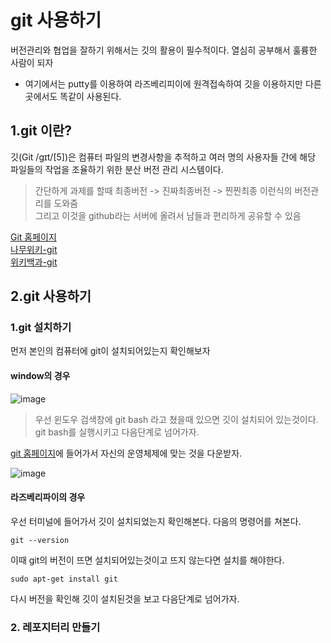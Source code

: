 # git 사용하기
버전관리와 협업을 잘하기 위해서는 깃의 활용이 필수적이다. 
열심히 공부해서 훌륭한 사람이 되자
- 여기에서는 putty를 이용하여 라즈베리피이에 원격접속하여 깃을 이용하지만 다른곳에서도 똑같이 사용된다.
## 1.git 이란?
깃(Git /ɡɪt/[5])은 컴퓨터 파일의 변경사항을 추적하고 여러 명의 사용자들 간에 해당 파일들의 작업을 조율하기 위한 분산 버전 관리 시스템이다.
> 간단하게 과제를 할때 최종버전 -> 진짜최종버전 -> 찐찐최종 이런식의 버전관리를 도와줌  
> 그리고 이것을 github라는 서버에 올려서 남들과 편리하게 공유할 수 있음


[Git 홈페이지](https://git-scm.com/downloads)  
[나무위키-git](https://namu.wiki/w/Git)  
[위키백과-git](https://ko.wikipedia.org/wiki/%EA%B9%83_(%EC%86%8C%ED%94%84%ED%8A%B8%EC%9B%A8%EC%96%B4))  

## 2.git 사용하기

### 1.git 설치하기
먼저 본인의 컴퓨터에 git이 설치되어있는지 확인해보자
#### window의 경우
![image](https://user-images.githubusercontent.com/76804251/131245797-fe512e86-37b5-469f-9f7f-d2a59c8f772c.png)

> 우선 윈도우 검색창에 git bash 라고 쳤을때 있으면 깃이 설치되어 있는것이다. git bash를 실행시키고 다음단계로 넘어가자.

[git 홈페이지](https://git-scm.com/downloads)에 들어가서 자신의 운영체제에 맞는 것을 다운받자.


![image](https://user-images.githubusercontent.com/76804251/131245907-3635814a-c491-425f-9792-1a79fa5007bb.png)


#### 라즈베리파이의 경우
우선 터미널에 들어가서 깃이 설치되었는지 확인해본다. 다음의 명령어를 쳐본다.
```
git --version
```
이때 git의 버전이 뜨면 설치되어있는것이고 뜨지 않는다면 설치를 해야한다. 
```
sudo apt-get install git
```
다시 버전을 확인해 깃이 설치된것을 보고 다음단계로 넘어가자.

### 2. 레포지터리 만들기
